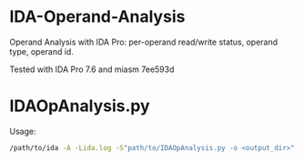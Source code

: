 # IDA-Operand-Analysis
Operand Analysis with IDA Pro: per-operand read/write status, operand type, operand id.

Tested with IDA Pro 7.6 and miasm 7ee593d

# IDAOpAnalysis.py

Usage:

```bash
/path/to/ida -A -Lida.log -S"path/to/IDAOpAnalysis.py -o <output_dir>" /path/to/binary
```

